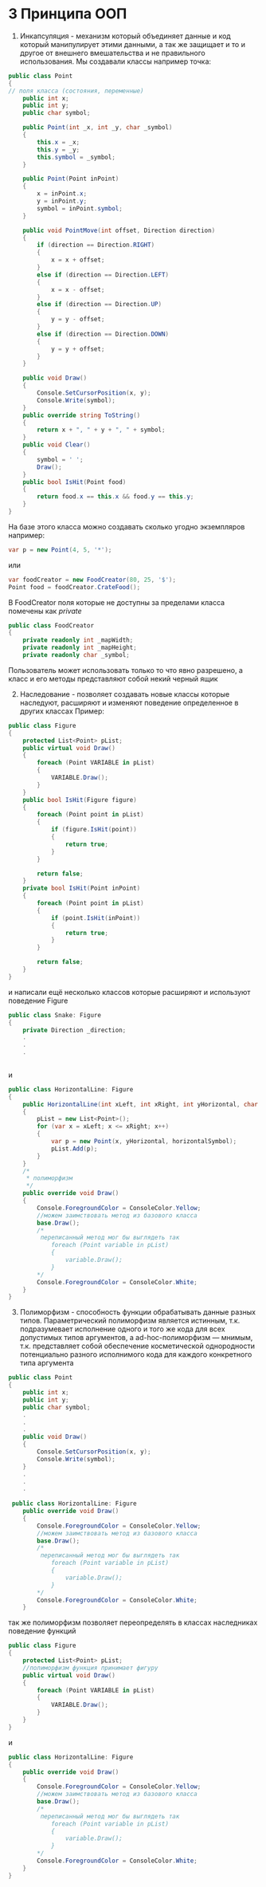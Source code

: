 # 3 Принципа ООП

1. Инкапсуляция - механизм который объединяет данные и код который манипулирует этими данными, а так же защищает и то и
   другое от внешнего вмешательства и не правильного использования.
   Мы создавали классы например точка:

```csharp
public class Point
{
// поля класса (состояния, переменные)
    public int x;
    public int y;
    public char symbol;

    public Point(int _x, int _y, char _symbol)
    {
        this.x = _x;
        this.y = _y;
        this.symbol = _symbol;
    }

    public Point(Point inPoint)
    {
        x = inPoint.x;
        y = inPoint.y;
        symbol = inPoint.symbol;
    }

    public void PointMove(int offset, Direction direction)
    {
        if (direction == Direction.RIGHT)
        {
            x = x + offset;
        }
        else if (direction == Direction.LEFT)
        {
            x = x - offset;
        }
        else if (direction == Direction.UP)
        {
            y = y - offset;
        }
        else if (direction == Direction.DOWN)
        {
            y = y + offset;
        }
    }

    public void Draw()
    {
        Console.SetCursorPosition(x, y);
        Console.Write(symbol);
    }
    public override string ToString()
    {
        return x + ", " + y + ", " + symbol;
    }
    public void Clear()
    {
        symbol = ' ';
        Draw();
    }
    public bool IsHit(Point food)
    {
        return food.x == this.x && food.y == this.y;
    }
}
```

На базе этого класса можно создавать сколько угодно экземпляров например:

```csharp
var p = new Point(4, 5, '*');
```

или

```csharp
var foodCreator = new FoodCreator(80, 25, '$');
Point food = foodCreator.CrateFood();
```

В FoodCreator поля которые не доступны за пределами класса помечены как _private_

```csharp
public class FoodCreator
{
    private readonly int _mapWidth;
    private readonly int _mapHeight;
    private readonly char _symbol;
```

Пользователь может использовать только то что явно разрешено, а класс и его методы представляют собой некий черный ящик

2. Наследование - позволяет создавать новые классы которые наследуют, расширяют и изменяют поведение определенное в других классах
Пример:
```csharp
public class Figure
{
    protected List<Point> pList;
    public virtual void Draw()
    {
        foreach (Point VARIABLE in pList)
        {
            VARIABLE.Draw();
        }
    }
    public bool IsHit(Figure figure)
    {
        foreach (Point point in pList)
        {
            if (figure.IsHit(point))
            {
                return true;
            }
        }

        return false;
    }
    private bool IsHit(Point inPoint)
    {
        foreach (Point point in pList)
        {
            if (point.IsHit(inPoint))
            {
                return true;
            }
        }

        return false;
    }
}
```
и написали ещё несколько классов которые расширяют и используют поведение Figure
```csharp
public class Snake: Figure
{
    private Direction _direction;
    .
    .
    .
    
```
и 
```csharp
public class HorizontalLine: Figure
{
    public HorizontalLine(int xLeft, int xRight, int yHorizontal, char horizontalSymbol)
    {
        pList = new List<Point>();
        for (var x = xLeft; x <= xRight; x++)
        {
            var p = new Point(x, yHorizontal, horizontalSymbol);
            pList.Add(p);
        }
    }
    /*
     * полиморфизм
     */
    public override void Draw()
    {
        Console.ForegroundColor = ConsoleColor.Yellow;
        //можем заимствовать метод из базового класса 
        base.Draw();
        /*
         переписанный метод мог бы выглядеть так 
            foreach (Point variable in pList)
            {
                variable.Draw();
            }
        */
        Console.ForegroundColor = ConsoleColor.White;
    }
}
```
3. Полиморфизм - способность функции обрабатывать данные разных типов. Параметрический полиморфизм является истинным, т.к. подразумевает исполнение одного и того же кода для всех допустимых типов аргументов, а ad-hoc-полиморфизм — мнимым, т.к. представляет собой обеспечение косметической однородности потенциально разного исполнимого кода для каждого конкретного типа аргумента
```csharp
public class Point
{
    public int x;
    public int y;
    public char symbol;
    .
    .
    .
    public void Draw()
    {
        Console.SetCursorPosition(x, y);
        Console.Write(symbol);
    }
    .
    .
    .
    
 public class HorizontalLine: Figure   
    public override void Draw()
    {
        Console.ForegroundColor = ConsoleColor.Yellow;
        //можем заимствовать метод из базового класса 
        base.Draw();
        /*
         переписанный метод мог бы выглядеть так 
            foreach (Point variable in pList)
            {
                variable.Draw();
            }
        */
        Console.ForegroundColor = ConsoleColor.White;
    }
``` 
так же полиморфизм позволяет переопределять в классах наследниках поведение функций
```csharp
public class Figure
{
    protected List<Point> pList;
    //полиморфизм функция принимает фигуру
    public virtual void Draw()
    {
        foreach (Point VARIABLE in pList)
        {
            VARIABLE.Draw();
        }
    }
}
```
и
```csharp
public class HorizontalLine: Figure
{
    public override void Draw()
    {
        Console.ForegroundColor = ConsoleColor.Yellow;
        //можем заимствовать метод из базового класса 
        base.Draw();
        /*
         переписанный метод мог бы выглядеть так 
            foreach (Point variable in pList)
            {
                variable.Draw();
            }
        */
        Console.ForegroundColor = ConsoleColor.White;
    }
}
```